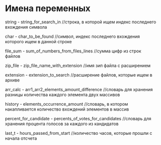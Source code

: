 # Имена переменных
string - string_for_search_in
//строка, в которой ищем индекс последнего вхождения символа

char - char_to_be_found
//символ, индекс последнего вхождения которого ищем в данной строке

file_sum - sum_of_numbers_from_files_lines
//сумма цифр из строк файлов

zip_file - zip_file_name_with_extension
//имя зип файла с расширением

extension - extension_to_search
//расширение файлов, которые ищем в архиве

arr_calc - arr1_arr2_elements_amount_difference
//словарь для хранения разницы количества каждого элемента двух массивов

history - elements_occurrence_amount
//словарь, в котором накапливается количество вхождений элементов в массив

percent_for_candidate - percents_of_votes_for_candidates
//словарь для хранения процента голосов за каждого из кандидатов

last_t - hours_passed_from_start
//количество часов, которые прошли с начала отсчета
